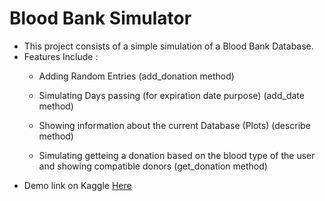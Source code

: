 # Blood Bank Simulator
* This project consists of a simple simulation of a Blood Bank Database.
* Features Include :
    * Adding Random Entries (add_donation method)
    
    * Simulating Days passing (for expiration date purpose) (add_date method)
    
    * Showing information about the current Database (Plots) (describe method)
    
    * Simulating getteing a donation based on the blood type of the user and showing compatible donors (get_donation method)
* Demo link on Kaggle [Here](https://www.kaggle.com/adamabichou/simple-blood-bank-simulator)